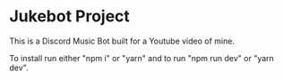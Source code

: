 # Jukebot Project

This is a Discord Music Bot built for a Youtube video of mine.

To install run either "npm i" or "yarn" and to run "npm run dev" or "yarn dev".
